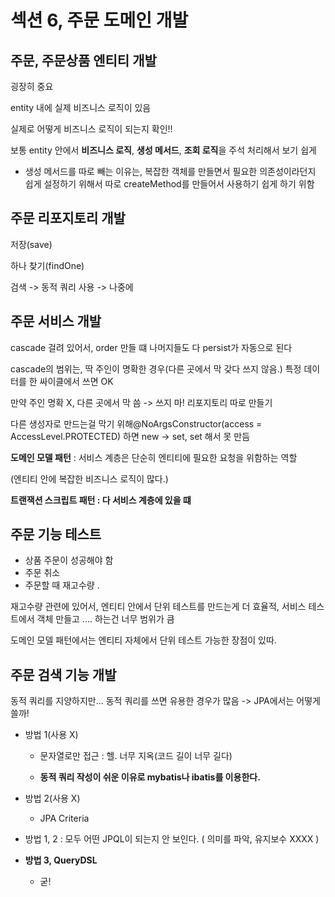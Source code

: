 # 섹션 6, 주문 도메인 개발



## 주문, 주문상품 엔티티 개발

굉장히 중요

entity 내에 실제 비즈니스 로직이 있음

실제로 어떻게 비즈니스 로직이 되는지 확인!!



보통 entity 안에서 **비즈니스 로직**, **생성 메서드**, **조회 로직**을 주석 처리해서 보기 쉽게 

- 생성 메서드를 따로 빼는 이유는, 복잡한 객체를 만들면서 필요한 의존성이라던지 쉽게 설정하기 위해서 따로 createMethod를 만들어서 사용하기 쉽게 하기 위함



## 주문 리포지토리 개발

저장(save)

하나 찾기(findOne)

검색 -> 동적 쿼리 사용 -> 나중에





## 주문 서비스 개발

cascade 걸려 있어서, order 만들 떄 나머지들도 다 persist가 자동으로 된다

 cascade의 범위는, 딱 주인이 명확한 경우(다른 곳에서 막 갖다 쓰지 않음.)  특정 데이터를 한 싸이클에서 쓰면 OK

만약 주인 명확 X, 다른 곳에서 막 씀 -> 쓰지 마! 리포지토리 따로 만들기



다른 생성자로 만드는걸 막기 위해@NoArgsConstructor(access = AccessLevel.PROTECTED) 하면 new -> set, set 해서 못 만듬



**도메인 모델 패턴** : 서비스 계층은 단순히 엔티티에 필요한 요청을 위함하는 역할

(엔티티 안에 복잡한 비즈니스 로직이 많다.)



**트랜잭션 스크립트 패턴 : 다 서비스 계층에 있을 떄**



## 주문 기능 테스트

- 상품 주문이 성공해야 함
- 주문 취소
- 주문할 때 재고수량 .

재고수량 관련에 있어서, 엔티티 안에서 단위 테스트를 만드는게 더 효율적, 서비스 테스트에서 객체 만들고 .... 하는건 너무 범위가 큼

도메인 모델 패턴에서는 엔티티 자체에서 단위 테스트 가능한 장점이 있따.



## 주문 검색 기능 개발

동적 쿼리를 지양하지만... 동적 쿼리를 쓰면 유용한 경우가 많음 -> JPA에서는 어떻게 쓸까!

- 방법 1(사용 X)

  - 문자열로만 접근 : 헬. 너무 지옥(코드 길이 너무 길다)

  - **동적 쿼리 작성이 쉬운 이유로 mybatis나 ibatis를 이용한다.**

- 방법 2(사용 X)

  - JPA Criteria

- 방법 1, 2 : 모두 어떤 JPQL이 되는지 안 보인다. ( 의미를 파악, 유지보수 XXXX )

- **방법 3, QueryDSL**

  - 굳!



